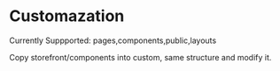 # Customazation

Currently Suppported: pages,components,public,layouts

Copy storefront/components into custom, same structure and modify it.
